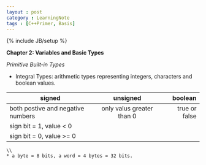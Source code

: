 ```yaml
---
layout : post
category : LearningNote
tags : [C++Primer, Basis]
---
```

{% include JB/setup %}

**Chapter 2: Variables and Basic Types**

*Primitive Built-in Types*

- Integral Types: arithmetic types representing integers, characters and boolean values.

| signed | unsigned | boolean | 
|--------|:---------:|--------:|
|both postive and negative numbers | only valus greater than 0 | true or false |
| sign bit = 1, value < 0 | | |
| sign bit = 0, value >= 0| | |
    \\
    * a byte = 8 bits, a word = 4 bytes = 32 bits.